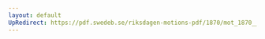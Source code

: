 ```yaml
---
layout: default
UpRedirect: https://pdf.swedeb.se/riksdagen-motions-pdf/1870/mot_1870__ak__00226/mot_1870__ak__00226_002.pdf
---
```

